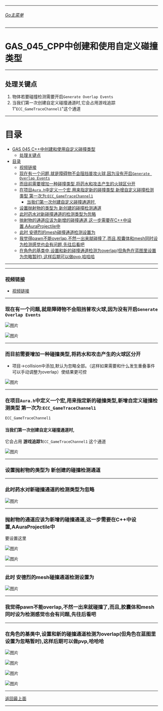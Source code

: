 ___________________________________________________________________________________________

###### [Go主菜单](../MainMenu.md)
___________________________________________________________________________________________

# GAS_045_CPP中创建和使用自定义碰撞类型
___________________________________________________________________________________________
## 处理关键点
1. 物体若要碰撞检测需要开启`Generate Overlap Events`
2. 当我们第一次创建自定义碰撞通道时,它会占用游戏追踪1"`ECC_GameTraceChannel1`"这个通道
___________________________________________________________________________________________

# 目录

- [GAS 045 C++中创建和使用自定义碰撞类型](#gas-045-c中创建和使用自定义碰撞类型)
  - [处理关键点](#处理关键点)
- [目录](#目录)
    - [视频链接](#视频链接)
    - [现在有一个问题,就是障碍物不会阻挡普攻火球,因为没有开启`Generate Overlap Events`](#现在有一个问题就是障碍物不会阻挡普攻火球因为没有开启generate-overlap-events)
    - [而目前需要增加一种碰撞类型,将药水和攻击产生的火球区分开](#而目前需要增加一种碰撞类型将药水和攻击产生的火球区分开)
    - [在项目`Aura.h`中定义一个宏,用来指定新的碰撞类型,新增自定义碰撞检测类型 第一次为:`ECC_GameTraceChannel1`](#在项目aurah中定义一个宏用来指定新的碰撞类型新增自定义碰撞检测类型-第一次为ecc_gametracechannel1)
      - [当我们第一次创建自定义碰撞通道时,](#当我们第一次创建自定义碰撞通道时)
    - [设置抛射物的类型为 新创建的碰撞检测通道](#设置抛射物的类型为-新创建的碰撞检测通道)
    - [此时药水对新碰撞通道的检测类型为忽略](#此时药水对新碰撞通道的检测类型为忽略)
    - [抛射物的通道应该为新增的碰撞通道,这一步需要在C++中设置,AAuraProjectile中](#抛射物的通道应该为新增的碰撞通道这一步需要在c中设置aauraprojectile中)
    - [此时 安德烈的mesh碰撞通道检测设置为](#此时-安德烈的mesh碰撞通道检测设置为)
    - [我觉得pawn不能overlap,不然一出来就碰撞了,而且,胶囊体和mesh同时设为检测感觉也会有问题,先往后看吧](#我觉得pawn不能overlap不然一出来就碰撞了而且胶囊体和mesh同时设为检测感觉也会有问题先往后看吧)
    - [在角色的基类中,设置和新的碰撞通道检测为overlap(但角色在蓝图里设置为忽略暂时),这样后期可以做pvp,哈哈哈](#在角色的基类中设置和新的碰撞通道检测为overlap但角色在蓝图里设置为忽略暂时这样后期可以做pvp哈哈哈)

___________________________________________________________________________________________



___________________________________________________________________________________________


### 视频链接
  - [视频链接](https://b23.tv/S4qK6oc)

___________________________________________________________________________________________


### 现在有一个问题,就是障碍物不会阻挡普攻火球,因为没有开启`Generate Overlap Events`

  

![图片](https://github.com/liyunlong618/LiYunLongKnowledgeLibrary/blob/main/UECPP/Models/GAS/GAS_2_Aura/DetailContent/Image/GAS_045/01.png?raw=true)



![图片](https://github.com/liyunlong618/LiYunLongKnowledgeLibrary/blob/main/UECPP/Models/GAS/GAS_2_Aura/DetailContent/Image/GAS_045/02.png?raw=true)

___________________________________________________________________________________________


### 而目前需要增加一种碰撞类型,将药水和攻击产生的火球区分开

- 项目->collision中添加,默认为忽略全部。（这样如果需要和什么发生重叠事件可以手动调整为overlap）使结果更可控


![图片](https://github.com/liyunlong618/LiYunLongKnowledgeLibrary/blob/main/UECPP/Models/GAS/GAS_2_Aura/DetailContent/Image/GAS_045/03.png?raw=true)

___________________________________________________________________________________________


### 在项目`Aura.h`中定义一个宏,用来指定新的碰撞类型,新增自定义碰撞检测类型 第一次为:`ECC_GameTraceChannel1`

```cpp
ECC_GameTraceChannel1
```

#### 当我们第一次创建自定义碰撞通道时,
它会占用 **游戏追踪1**`ECC_GameTraceChannel1` 这个通道

![图片](https://github.com/liyunlong618/LiYunLongKnowledgeLibrary/blob/main/UECPP/Models/GAS/GAS_2_Aura/DetailContent/Image/GAS_045/04.png?raw=true)

___________________________________________________________________________________________


### 设置抛射物的类型为 新创建的碰撞检测通道

___________________________________________________________________________________________


### 此时药水对新碰撞通道的检测类型为忽略


![图片](https://github.com/liyunlong618/LiYunLongKnowledgeLibrary/blob/main/UECPP/Models/GAS/GAS_2_Aura/DetailContent/Image/GAS_045/05.png?raw=true)

___________________________________________________________________________________________


### 抛射物的通道应该为新增的碰撞通道,这一步需要在C++中设置,AAuraProjectile中

要设置这里

![图片](https://github.com/liyunlong618/LiYunLongKnowledgeLibrary/blob/main/UECPP/Models/GAS/GAS_2_Aura/DetailContent/Image/GAS_045/06.png?raw=true)


![图片](https://github.com/liyunlong618/LiYunLongKnowledgeLibrary/blob/main/UECPP/Models/GAS/GAS_2_Aura/DetailContent/Image/GAS_045/07.png?raw=true)

___________________________________________________________________________________________


### 此时 安德烈的mesh碰撞通道检测设置为


![图片](https://github.com/liyunlong618/LiYunLongKnowledgeLibrary/blob/main/UECPP/Models/GAS/GAS_2_Aura/DetailContent/Image/GAS_045/08.png?raw=true)

___________________________________________________________________________________________


### 我觉得pawn不能overlap,不然一出来就碰撞了,而且,胶囊体和mesh同时设为检测感觉也会有问题,先往后看吧

___________________________________________________________________________________________


### 在角色的基类中,设置和新的碰撞通道检测为overlap(但角色在蓝图里设置为忽略暂时),这样后期可以做pvp,哈哈哈


![图片](https://github.com/liyunlong618/LiYunLongKnowledgeLibrary/blob/main/UECPP/Models/GAS/GAS_2_Aura/DetailContent/Image/GAS_045/09.jpg?raw=true)

![图片](https://github.com/liyunlong618/LiYunLongKnowledgeLibrary/blob/main/UECPP/Models/GAS/GAS_2_Aura/DetailContent/Image/GAS_045/10.png?raw=true)

![图片](https://github.com/liyunlong618/LiYunLongKnowledgeLibrary/blob/main/UECPP/Models/GAS/GAS_2_Aura/DetailContent/Image/GAS_045/11.png?raw=true)


![图片](https://github.com/liyunlong618/LiYunLongKnowledgeLibrary/blob/main/UECPP/Models/GAS/GAS_2_Aura/DetailContent/Image/GAS_045/12.png?raw=true)

___________________________________________________________________________________________

[返回最上面](#Go主菜单)
___________________________________________________________________________________________